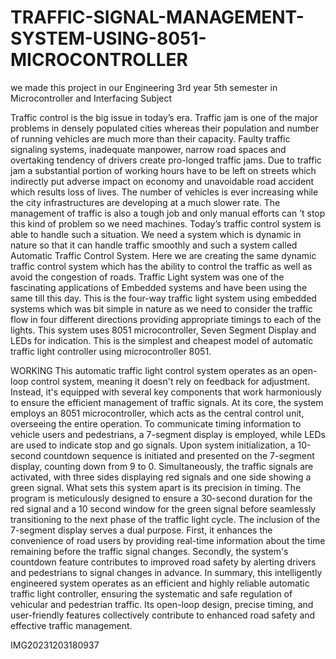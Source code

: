 # TRAFFIC-SIGNAL-MANAGEMENT-SYSTEM-USING-8051-MICROCONTROLLER
we made this project in our Engineering 3rd year 5th semester in Microcontroller and Interfacing Subject

Traffic control is the big issue in today’s era. Traffic jam is one of the major problems in densely populated cities whereas their population and number of running vehicles are much more than their capacity. Faulty traffic signaling systems, inadequate manpower, narrow road spaces and overtaking tendency of drivers create pro-longed traffic jams. Due to traffic jam a substantial portion of working hours have to be left on streets which indirectly put adverse impact on economy and unavoidable road accident which results loss of lives. The number of vehicles is ever increasing while the city infrastructures are developing at a much slower rate. The management of traffic is also a tough job and only manual efforts can ’t stop this kind of problem so we need machines. Today’s traffic control system is able to handle such a situation. We need a system which is dynamic in nature so that it can handle traffic smoothly and such a system called Automatic Traffic Control System. Here we are creating the same dynamic traffic control system which has the ability to control the traffic as well as avoid the congestion of roads. Traffic Light system was one of the fascinating applications of Embedded systems and have been using the same till this day. This is the four-way traffic light system using embedded systems which was bit simple in nature as we need to consider the traffic flow in four different directions providing appropriate timings to each of the lights. This system uses 8051 microcontroller, Seven Segment Display and LEDs for indication. This is the simplest and cheapest model of automatic traffic light controller using microcontroller 8051.

WORKING This automatic traffic light control system operates as an open-loop control system, meaning it doesn't rely on feedback for adjustment. Instead, it's equipped with several key components that work harmoniously to ensure the efficient management of traffic signals. At its core, the system employs an 8051 microcontroller, which acts as the central control unit, overseeing the entire operation. To communicate timing information to vehicle users and pedestrians, a 7-segment display is employed, while LEDs are used to indicate stop and go signals. Upon system initialization, a 10-second countdown sequence is initiated and presented on the 7-segment display, counting down from 9 to 0. Simultaneously, the traffic signals are activated, with three sides displaying red signals and one side showing a green signal. What sets this system apart is its precision in timing. The program is meticulously designed to ensure a 30-second duration for the red signal and a 10 second window for the green signal before seamlessly transitioning to the next phase of the traffic light cycle. The inclusion of the 7-segment display serves a dual purpose. First, it enhances the convenience of road users by providing real-time information about the time remaining before the traffic signal changes. Secondly, the system's countdown feature contributes to improved road safety by alerting drivers and pedestrians to signal changes in advance. In summary, this intelligently engineered system operates as an efficient and highly reliable automatic traffic light controller, ensuring the systematic and safe regulation of vehicular and pedestrian traffic. Its open-loop design, precise timing, and user-friendly features collectively contribute to enhanced road safety and effective traffic management.

IMG20231203180937
